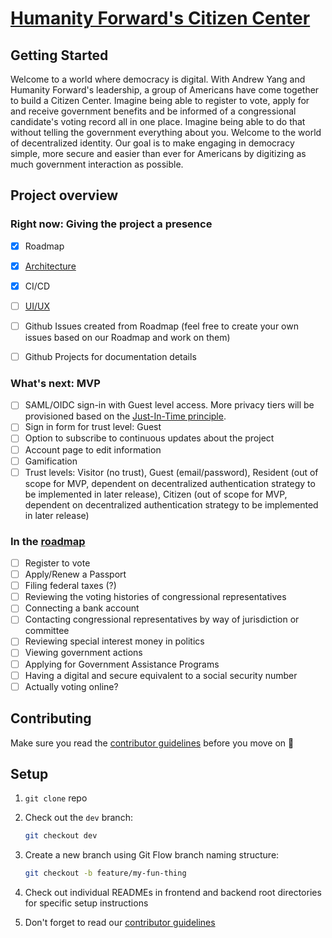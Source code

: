 # [Humanity Forward's Citizen Center](https://www.beautiful.ai/player/-M7TXW9Wpl9Jqh3Azfwc/citizenship)

## Getting Started

Welcome to a world where democracy is digital. With Andrew Yang and Humanity Forward's leadership, a group of Americans have come together to build a Citizen Center. Imagine being able to register to vote, apply for and receive government benefits and be informed of a congressional candidate's voting record all in one place. Imagine being able to do that without telling the government everything about you. Welcome to the world of decentralized identity. Our goal is to make engaging in democracy simple, more secure and easier than ever for Americans by digitizing as much government interaction as possible.  

## Project overview

### Right now: Giving the project a presence

- [x] Roadmap
- [x] [Architecture](https://i.imgur.com/NyCJfwR.png)
- [x] CI/CD
- [ ] [UI/UX](https://www.figma.com/file/KfTQBdRSBA2Q7LEZuxV8FC/Citizenship-Portal?node-id=0%3A1)
- [ ] Github Issues created from Roadmap (feel free to create your own issues based on our Roadmap and work on them)
- [ ] Github Projects for documentation details


### What's next: MVP

- [ ] SAML/OIDC sign-in with Guest level access. More privacy tiers will be provisioned based on the [Just-In-Time principle](https://www.cyberark.com/what-is/just-in-time-access/).
- [ ] Sign in form for trust level: Guest
- [ ] Option to subscribe to continuous updates about the project
- [ ] Account page to edit information
- [ ] Gamification 
- [ ] Trust levels: Visitor (no trust), Guest (email/password), Resident (out of scope for MVP, dependent on decentralized authentication strategy to be implemented in later release), Citizen (out of scope for MVP, dependent on decentralized authentication strategy to be implemented in later release) 

### In the [roadmap](https://github.com/Citizenship-Portal/Citizen-Center/projects/2?fullscreen=true)

- [ ] Register to vote
- [ ] Apply/Renew a Passport
- [ ] Filing federal taxes (?)
- [ ] Reviewing the voting histories of congressional representatives
- [ ] Connecting a bank account
- [ ] Contacting congressional representatives by way of jurisdiction or committee
- [ ] Reviewing special interest money in politics
- [ ] Viewing government actions
- [ ] Applying for Government Assistance Programs
- [ ] Having a digital and secure equivalent to a social security number
- [ ] Actually voting online?

## Contributing

Make sure you read the [contributor guidelines](https://github.com/Citizenship-Portal/Citizen-Center/blob/master/Contributing.md) before you move on :slightly_smiling_face:

## Setup

1. `git clone` repo

2. Check out the `dev` branch:
    ```sh
    git checkout dev
    ```
2. Create a new branch using Git Flow branch naming structure:
    ```sh
    git checkout -b feature/my-fun-thing
    ```
3. Check out individual READMEs in frontend and backend root directories for specific setup instructions

4. Don't forget to read our [contributor guidelines](https://github.com/Citizenship-Portal/Citizen-Center/blob/master/Contributing.md)
